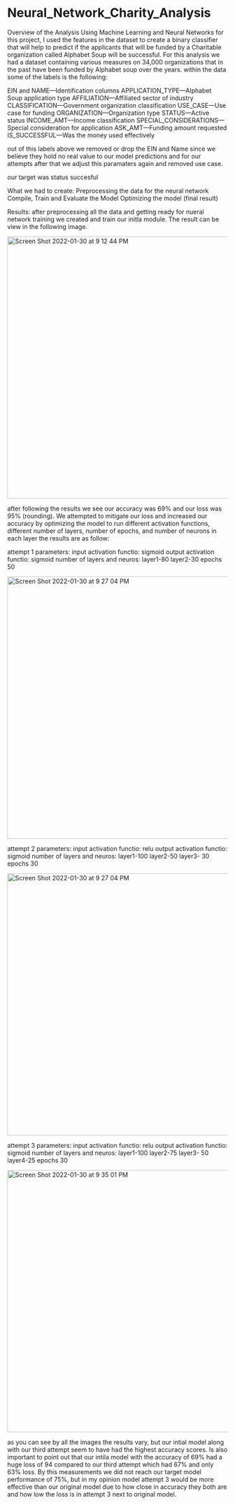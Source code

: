 # Neural_Network_Charity_Analysis

Overview of the Analysis
Using Machine Learning and Neural Networks for this project, I used the features in the dataset to create a binary classifier that will help to predict if the applicants that will be funded by a Charitable organization called Alphabet Soup will be successful. For this analysis we had a dataset containing various measures on 34,000 organizations that in the past have been funded by Alphabet soup over the years. within the data some of the labels is the following:

EIN and NAME—Identification columns
APPLICATION_TYPE—Alphabet Soup application type
AFFILIATION—Affiliated sector of industry
CLASSIFICATION—Government organization classification
USE_CASE—Use case for funding
ORGANIZATION—Organization type
STATUS—Active status
INCOME_AMT—Income classification
SPECIAL_CONSIDERATIONS—Special consideration for application
ASK_AMT—Funding amount requested
IS_SUCCESSFUL—Was the money used effectively

out of this labels above we removed or drop the EIN and Name since we believe they hold no real value to our model predictions and for our attempts after that we adjust this paramaters again and removed use case.

our target was status succesful

What we had to create:
Preprocessing the data for the neural network
Compile, Train and Evaluate the Model
Optimizing the model (final result)

Results:
after preprocessing all the data and getting ready for nueral network training we created and train our initla module. The result can be view in the following image.

<img width="599" alt="Screen Shot 2022-01-30 at 9 12 44 PM" src="https://user-images.githubusercontent.com/90356052/151737996-458cb139-5ae4-49fb-8ad3-2163f579ac70.png">
 
after following the results we see our accuracy was 69% and our loss was 95% (rounding). We attempted to mitigate our loss and increased our accuracy by optimizing the model to run different activation functions, different number of layers, number of epochs, and number of neurons in each layer the results are as follow:

attempt 1 parameters: 
input activation functio: sigmoid 
output activation functio: sigmoid 
number of layers and neuros: layer1-80 layer2-30 epochs 50

<img width="599" alt="Screen Shot 2022-01-30 at 9 27 04 PM" src="https://user-images.githubusercontent.com/90356052/151738932-6540021b-dc30-4aae-acab-b4b0a8ff4464.png">

attempt 2 parameters: 
input activation functio: relu
output activation functio: sigmoid 
number of layers and neuros: layer1-100 layer2-50 layer3- 30 epochs 30

<img width="599" alt="Screen Shot 2022-01-30 at 9 27 04 PM" src="https://user-images.githubusercontent.com/90356052/151739097-d8da5fde-f4c8-4f9b-8fab-4a847b83208b.png">

attempt 3 parameters: 
input activation functio: relu
output activation functio: sigmoid 
number of layers and neuros: layer1-100 layer2-75 layer3- 50 layer4-25 epochs 30

<img width="599" alt="Screen Shot 2022-01-30 at 9 35 01 PM" src="https://user-images.githubusercontent.com/90356052/151739433-de44c9ef-feb3-4c63-bcd7-73d7acbc9dc9.png">

as you can see by all the images the results vary, but our intial model along with our third attempt seem to have had the highest accuracy scores. Is also important to point out that our intila model with the accuracy of 69% had a huge loss of 94 compared to our third attempt which had 67% and only 63% loss. By this measurements we did not reach our target model performance of 75%, but in my opinion model attempt 3 would be more effective than our original model due to how close in accuracy they both are and how low the loss is in attempt 3 next to original model.  

